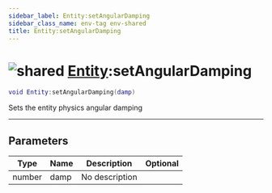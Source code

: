 ```yaml
---
sidebar_label: Entity:setAngularDamping
sidebar_class_name: env-tag env-shared
title: Entity:setAngularDamping
---
```


# <img src='/img/wiki/shared.png' alt='shared' data-tag='env-tag' /> [Entity](../entity/README.md):setAngularDamping

```lua
void Entity:setAngularDamping(damp)
```

Sets the entity physics angular damping<br/>

-----------------
## Parameters

| Type   | Name | Description | Optional |
| ------ | ---- | ----------- | -------: |
| number | damp | No description |   |
